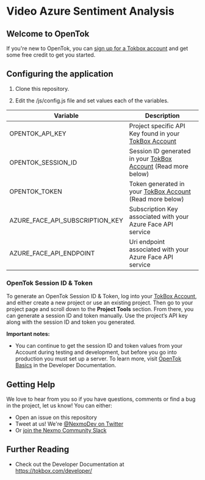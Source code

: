 # Video Azure Sentiment Analysis

<!-- Add a paragraph about the project. What does it do? Who is it for? Is it actively supported? Your reader just clicked on a random link from another web page and has no idea what Nexmo is ... -->

## Welcome to OpenTok

<!-- change "github-repo" at the end of the link to be the name of your repo, this helps us understand which projects are driving signups so we can do more stuff that developers love -->

If you're new to OpenTok, you can [sign up for a Tokbox account](https://tokbox.com/account/user/signup?utm_source=DEV_REL&utm_medium=github&utm_campaign=video-azure-sentiment) and get some free credit to get you started.

## Configuring the application

1. Clone this repository.

2. Edit the /js/config.js file and set values each of the variables.

| Variable                        | Description                                                     |
| ------------------------------- | --------------------------------------------------------------- |
| OPENTOK_API_KEY                 | Project specific API Key found in your [TokBox Account]         |
| OPENTOK_SESSION_ID              | Session ID generated in your [TokBox Account] (Read more below) |
| OPENTOK_TOKEN                   | Token generated in your [TokBox Account] (Read more below)      |
| AZURE_FACE_API_SUBSCRIPTION_KEY | Subscription Key associated with your Azure Face API service    |
| AZURE_FACE_API_ENDPOINT         | Uri endpoint associated with your Azure Face API service        |

### OpenTok Session ID & Token

To generate an OpenTok Session ID & Token, log into your [TokBox Account], and either create
a new project or use an existing project. Then go to your project page and scroll down to the
**Project Tools** section. From there, you can generate a session ID and token manually. Use the
project’s API key along with the session ID and token you generated.

**Important notes:**

- You can continue to get the session ID and token values from your Account during testing and
  development, but before you go into production you must set up a server. To learn more,
  visit [OpenTok Basics](https://tokbox.com/developer/guides/basics/) in the Developer Documentation.

## Getting Help

We love to hear from you so if you have questions, comments or find a bug in the project, let us know! You can either:

- Open an issue on this repository
- Tweet at us! We're [@NexmoDev on Twitter](https://twitter.com/NexmoDev)
- Or [join the Nexmo Community Slack](https://developer.nexmo.com/community/slack)

## Further Reading

- Check out the Developer Documentation at <https://tokbox.com/developer/>

<!-- add links to the api reference, other documentation, related blog posts, whatever someone who has read this far might find interesting :) -->

[tokbox account]: https://tokbox.com/account
